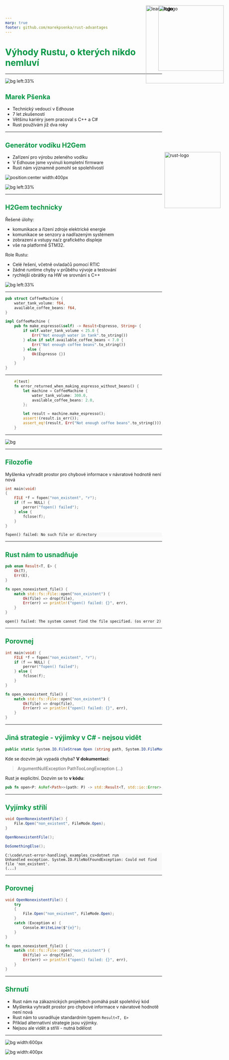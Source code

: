 ```yaml
---
marp: true
footer: github.com/marekpsenka/rust-advantages
---
```


<style>
img[alt~="logo"] {
  position: absolute;
  top: 30px;
  right: 30px;
  width: 210px;
}

h1 {
    color: #009645
}

h2 {
    color: #009645
}

pre {
    background: #f8f8f8
}

img[alt~="rust-logo"] {
  position: absolute;
  top: 500px;
  right: 40px;
  width: 180px;
}
</style>

![logo](img/edhouse_logo.png)

# Výhody Rustu, o kterých nikdo nemluví

![rust-logo](./img/rust-logo.png)

---

<!-- paginate: true -->

<!-- _footer: in/marek-psenka -->

![logo](img/edhouse_logo.png)

![bg left:33%](./img/me.jpg)

## Marek Pšenka

- Technický vedoucí v Edhouse
- 7 let zkušeností
- Většinu kariéry jsem pracoval s C++ a C#
- Rust používám již dva roky

---

## Generátor vodíku H2Gem

- Zařízení pro výrobu zeleného vodíku
- V Edhouse jsme vyvinuli kompletní firmware
- Rust nám významně pomohl se spolehlivostí

<style>
img[alt~="leancat_logo"] {
  position: absolute;
  top: 30px;
  right: 30px;
  width: 250px
}
</style>

![leancat_logo](img/leancat_we.png)
![position:center width:400px](img/we_ui.png)

![bg left:33%](img/gen.jpg)

---

## H2Gem technicky

Řešené úlohy:

- komunikace a řízení zdroje elektrické energie
- komunikace se senzory a nadřazeným systémem
- zobrazení a vstupy na/z grafického displeje
- vše na platformě STM32.

Role Rustu:

- Celé řešení, včetně ovladačů pomocí RTIC
- žádné runtime chyby v průběhu vývoje a testování
- rychlejší obrátky na HW ve srovnání s C++

![bg left:33%](img/ui_raw.jpg)
![logo](img/edhouse_logo.png)

---

![logo](img/edhouse_logo.png)

```rust
pub struct CoffeeMachine {
    water_tank_volume: f64,
    available_coffee_beans: f64,
}

impl CoffeeMachine {
    pub fn make_espresso(&self) -> Result<Espresso, String> {
        if self.water_tank_volume < 25.0 {
            Err("Not enough water in tank".to_string())
        } else if self.available_coffee_beans < 7.0 {
            Err("Not enough coffee beans".to_string())
        } else {
            Ok(Espresso {})
        }
    }
}
```

---

![logo](img/edhouse_logo.png)

```rust
    #[test]
    fn error_returned_when_making_espresso_without_beans() {
        let machine = CoffeeMachine {
            water_tank_volume: 300.0,
            available_coffee_beans: 2.0,
        };

        let result = machine.make_espresso();
        assert!(result.is_err());
        assert_eq!(result, Err("Not enough coffee beans".to_string()));
    }
```

---

![bg](./img/basic_diagram.jpg)

---

![logo](img/edhouse_logo.png)

## Filozofie

Myšlenka vyhradit prostor pro chybové informace v návratové hodnotě není nová

```C
int main(void)
{
    FILE *f = fopen("non_existent", "r");
    if (f == NULL) {
        perror("fopen() failed");
    } else {
        fclose(f);
    }
}
```

```text
fopen() failed: No such file or directory
```

---

![logo](img/edhouse_logo.png)

## Rust nám to usnadňuje

```rust
pub enum Result<T, E> {
    Ok(T),
    Err(E),
}
```

```rust
fn open_nonexistent_file() {
    match std::fs::File::open("non_existent") {
        Ok(file) => drop(file),
        Err(err) => println!("open() failed: {}", err),
    }
}
```

```text
open() failed: The system cannot find the file specified. (os error 2)
```

---

![logo](img/edhouse_logo.png)

## Porovnej

```C
int main(void) {
    FILE *f = fopen("non_existent", "r");
    if (f == NULL) {
        perror("fopen() failed");
    } else {
        fclose(f);
    }
}
```

```rust
fn open_nonexistent_file() {
    match std::fs::File::open("non_existent") {
        Ok(file) => drop(file),
        Err(err) => println!("open() failed: {}", err),
    }
}
```

---

## Jiná strategie - výjimky v C\# - nejsou vidět

![logo](img/edhouse_logo.png)

```C#
public static System.IO.FileStream Open (string path, System.IO.FileMode mode);
```

Kde se dozvím jak vypadá chyba? __V dokumentaci__:
> ArgumentNullException
> PathTooLongException
> (...)

Rust je explicitní. Dozvím se to __v kódu__:

```rust
pub fn open<P: AsRef<Path>>(path: P) -> std::Result<T, std::io::Error>;
```

---

## Vyjímky střílí

![logo](img/edhouse_logo.png)

```C#
void OpenNonexistentFile() {
    File.Open("non_existent", FileMode.Open);
}

OpenNonexistentFile();

DoSomethingElse();
```

```text
C:\code\rust-error-handling\_examples_cs>dotnet run
Unhandled exception. System.IO.FileNotFoundException: Could not find file 'non_existent'.
(...)
```

---

## Porovnej

![logo](img/edhouse_logo.png)

```C#
void OpenNonexistentFile() {
    try 
    {
        File.Open("non_existent", FileMode.Open);
    }
    catch (Exception e) {
        Console.WriteLine($"{e}");
    }
}
```

```rust
fn open_nonexistent_file() {
    match std::fs::File::open("non_existent") {
        Ok(file) => drop(file),
        Err(err) => println!("open() failed: {}", err),
    }
}
```

---

![logo](img/edhouse_logo.png)

## Shrnutí

- Rust nám na zákaznických projektech pomáhá psát spolehlivý kód
- Myšlenka vyhradit prostor pro chybové informace v návratové hodnotě není nová
- Rust nám to usnadňuje standardním typem `Result<T, E>`
- Příklad alternativní strategie jsou výjimky.
- Nejsou ale vidět a střílí - nutná bdělost

---

<!-- _footer: "" -->
<!-- paginate: false -->

![bg width:600px](./img/ferris.svg)

![bg width:400px](./img/qr.png)
